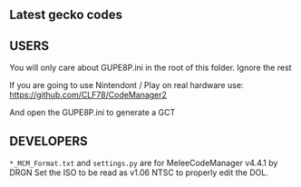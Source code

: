 ## Latest gecko codes

## USERS
You will only care about GUPE8P.ini in the root of this folder. Ignore the rest


If you are going to use Nintendont / Play on real hardware use:
https://github.com/CLF78/CodeManager2

And open the GUPE8P.ini to generate a GCT

## DEVELOPERS
`*_MCM_Format.txt` and `settings.py` are for MeleeCodeManager v4.4.1 by DRGN
Set the ISO to be read as v1.06 NTSC to properly edit the DOL.